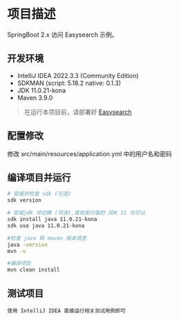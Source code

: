# 项目描述

SpringBoot 2.x 访问 Easysearch 示例。

## 开发环境

- IntelliJ IDEA 2022.3.3 (Community Edition)
- SDKMAN (script: 5.18.2 native: 0.1.3)
- JDK 11.0.21-kona
- Maven 3.9.0

> 在运行本项目前，请部署好 [Easysearch](/../docs/easysearch.md)

## 配置修改

修改 src/main/resources/application.yml 中的用户名和密码

## 编译项目并运行

```bash
# 安装并检查 sdk (可选)
sdk version

# 安装jdk 并切换 (可选),其他发行版的 JDK 11 也可以
sdk install java 11.0.21-kona
sdk use java 11.0.21-kona

#检查 java 和 maven 版本信息
java -version
mvn -v

#编译项目
mvn clean install
```

## 测试项目

`使用 IntelliJ IDEA 直接运行相关测试用例即可`
